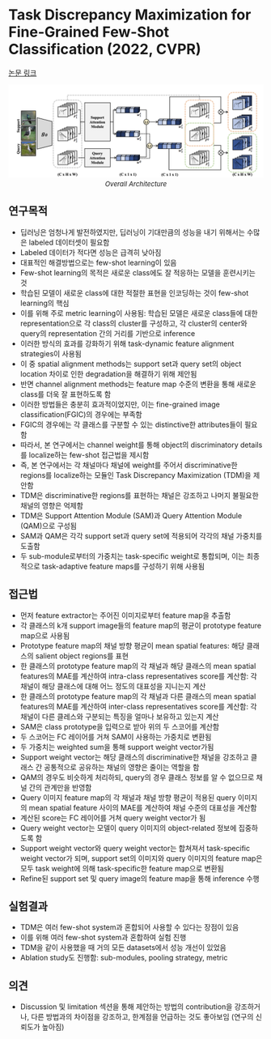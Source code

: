 # Task Discrepancy Maximization for Fine-Grained Few-Shot Classification (2022, CVPR)

[논문 링크](https://openaccess.thecvf.com/content/CVPR2022/html/Lee_Task_Discrepancy_Maximization_for_Fine-Grained_Few-Shot_Classification_CVPR_2022_paper.html)

<p align="center">
    <img width="600" alt='fig1' src="./img/03_02_01.png?raw=true"></br>
    <em><font size=2>Overall Architecture</font></em>
</p>

## 연구목적
- 딥러닝은 엄청나게 발전하였지만, 딥러닝이 기대만큼의 성능을 내기 위해서는 수많은 labeled 데이터셋이 필요함 
- Labeled 데이터가 적다면 성능은 급격히 낮아짐 
- 대표적인 해결방법으로는 few-shot learning이 있음 
- Few-shot learning의 목적은 새로운 class에도 잘 적응하는 모델을 훈련시키는 것 
- 학습된 모델이 새로운 class에 대한 적절한 표현을 인코딩하는 것이 few-shot learning의 핵심 
- 이를 위해 주로 metric learning이 사용됨: 학습된 모델은 새로운 class들에 대한 representation으로 각 class의 cluster를 구성하고, 각 cluster의 center와 query의 representation 간의 거리를 기반으로 inference 
- 이러한 방식의 효과를 강화하기 위해 task-dynamic feature alignment strategies이 사용됨 
- 이 중 spatial alignment methods는 support set과 query set의 object location 차이로 인한 degradation을 해결하기 위해 제안됨 
- 반면 channel alignment methods는 feature map 수준의 변환을 통해 새로운 class를 더욱 잘 표현하도록 함 
- 이러한 방법들은 충분히 효과적이었지만, 이는 fine-grained image classification(FGIC)의 경우에는 부족함 
- FGIC의 경우에는 각 클래스를 구분할 수 있는 distinctive한 attributes들이 필요함 
- 따라서, 본 연구에서는 channel weight를 통해 object의 discriminatory details를 localize하는 few-shot 접근법을 제시함 
- 즉, 본 연구에서는 각 채널마다 채널에 weight를 주어서 discriminative한 regions를 localize하는 모듈인 Task Discrepancy Maximization (TDM)을 제안함 
- TDM은 discriminative한 regions를 표현하는 채널은 강조하고 나머지 불필요한 채널의 영향은 억제함 
- TDM은 Support Attention Module (SAM)과 Query Attention Module (QAM)으로 구성됨 
- SAM과 QAM은 각각 support set과 query set에 적용되어 각각의 채널 가중치를 도출함 
- 두 sub-module로부터의 가중치는 task-specific weight로 통합되며, 이는 최종적으로 task-adaptive feature maps를 구성하기 위해 사용됨 

## 접근법
- 먼저 feature extractor는 주어진 이미지로부터 feature map을 추출함 
- 각 클래스의 k개 support image들의 feature map의 평균이 prototype feature map으로 사용됨 
- Prototype feature map의 채널 방향 평균이 mean spatial features: 해당 클래스의 salient object regions를 표현 
- 한 클래스의 prototype feature map의 각 채널과 해당 클래스의 mean spatial features의 MAE를 계산하여 intra-class representatives score를 계산함: 각 채널이 해당 클래스에 대해 어느 정도의 대표성을 지니는지 계산 
- 한 클래스의 prototype feature map의 각 채널과 다른 클래스의 mean spatial features의 MAE를 계산하여 inter-class representatives score를 계산함: 각 채널이 다른 클레스와 구분되는 특징을 얼마나 보유하고 있는지 계산 
- SAM은 class prototype을 입력으로 받아 위의 두 스코어를 계산함 
- 두 스코어는 FC 레이어를 거쳐 SAM이 사용하는 가중치로 변환됨 
- 두 가중치는 weighted sum을 통해 support weight vector가됨 
- Support weight vector는 해당 클래스의 discriminative한 채널을 강조하고 클래스 간 공통적으로 공유하는 채널의 영향은 줄이는 역할을 함 
- QAM의 경우도 비슷하게 처리하되, query의 경우 클래스 정보를 알 수 없으므로 채널 간의 관계만을 반영함 
- Query 이미지 feature map의 각 채널과 채널 방향 평균이 적용된 query 이미지의 mean spatial feature 사이의 MAE를 계산하여 채널 수준의 대표성을 계산함 
- 계산된 score는 FC 레이어를 거쳐 query weight vector가 됨 
- Query weight vector는 모델이 query 이미지의 object-related 정보에 집중하도록 함 
- Support weight vector와 query weight vector는 합쳐져서 task-specific weight vector가 되며, support set의 이미지와 query 이미지의 feature map은 모두 task weight에 의해 task-specific한 feature map으로 변환됨 
- Refine된 support set 및 query image의 feature map을 통해 inference 수행 

## 실험결과
- TDM은 여러 few-shot system과 혼합되어 사용할 수 있다는 장점이 있음 
- 이를 위해 여러 few-shot system과 혼합하여 실험 진행 
- TDM을 같이 사용했을 때 거의 모든 datasets에서 성능 개선이 있었음 
- Ablation study도 진행함: sub-modules, pooling strategy, metric 

## 의견
- Discussion 및 limitation 섹션을 통해 제안하는 방법의 contribution을 강조하거나, 다른 방법과의 차이점을 강조하고, 한계점을 언급하는 것도 좋아보임 (연구의 신뢰도가 높아짐) 
